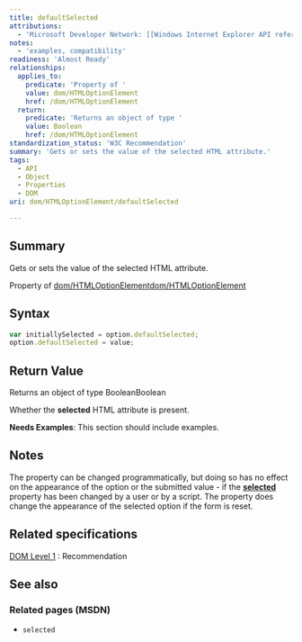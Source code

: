 ```yaml
---
title: defaultSelected
attributions:
  - 'Microsoft Developer Network: [[Windows Internet Explorer API reference](http://msdn.microsoft.com/en-us/library/ie/hh828809%28v=vs.85%29.aspx) Article]'
notes:
  - 'examples, compatibility'
readiness: 'Almost Ready'
relationships:
  applies_to:
    predicate: 'Property of '
    value: dom/HTMLOptionElement
    href: /dom/HTMLOptionElement
  return:
    predicate: 'Returns an object of type '
    value: Boolean
    href: /dom/HTMLOptionElement
standardization_status: 'W3C Recommendation'
summary: 'Gets or sets the value of the selected HTML attribute.'
tags:
  - API
  - Object
  - Properties
  - DOM
uri: dom/HTMLOptionElement/defaultSelected

---
```

## Summary

Gets or sets the value of the selected HTML attribute.

Property of [dom/HTMLOptionElement](/dom/HTMLOptionElement)[dom/HTMLOptionElement](/dom/HTMLOptionElement)

## Syntax

``` js
var initiallySelected = option.defaultSelected;
option.defaultSelected = value;
```

## Return Value

Returns an object of type BooleanBoolean

Whether the **selected** HTML attribute is present.

**Needs Examples**: This section should include examples.

## Notes

The property can be changed programmatically, but doing so has no effect on the appearance of the option or the submitted value - if the [**selected**](/html/attributes/selected) property has been changed by a user or by a script. The property does change the appearance of the selected option if the form is reset.

## Related specifications

[DOM Level 1](http://www.w3.org/TR/REC-DOM-Level-1/)
:   Recommendation

## See also

### Related pages (MSDN)

-   `selected`

